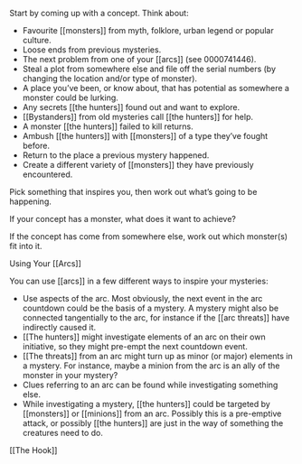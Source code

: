 
Start by coming up with a concept. Think about:

- Favourite [[monsters]] from myth, folklore, urban legend or popular culture.
- Loose ends from previous mysteries.
- The next problem from one of your [[arcs]] (see 0000741446).
- Steal a plot from somewhere else and file off the serial numbers (by changing the location and/or type of monster).
- A place you’ve been, or know about, that has potential as somewhere a monster could be lurking.
- Any secrets [[the hunters]] found out and want to explore.
- [[Bystanders]] from old mysteries call [[the hunters]] for help.
- A monster [[the hunters]] failed to kill returns.
- Ambush [[the hunters]] with [[monsters]] of a type they’ve fought before.
- Return to the place a previous mystery happened.
- Create a different variety of [[monsters]] they have previously encountered.

Pick something that inspires you, then work out what’s going to be happening.

If your concept has a monster, what does it want to achieve?

If the concept has come from somewhere else, work out which monster(s) fit into it.

Using Your [[Arcs]]

You can use [[arcs]] in a few different ways to inspire your mysteries:

- Use aspects of the arc. Most obviously, the next event in the arc countdown could be the basis of a mystery. A mystery might also be connected tangentially to the arc, for instance if the [[arc threats]] have indirectly caused it.
- [[The hunters]] might investigate elements of an arc on their own initiative, so they might pre-empt the next countdown event.
- [[The threats]] from an arc might turn up as minor (or major) elements in a mystery. For instance, maybe a minion from the arc is an ally of the monster in your mystery?
- Clues referring to an arc can be found while investigating something else.
- While investigating a mystery, [[the hunters]] could be targeted by [[monsters]] or [[minions]] from an arc. Possibly this is a pre-emptive attack, or possibly [[the hunters]] are just in the way of something the creatures need to do.

[[The Hook]]
